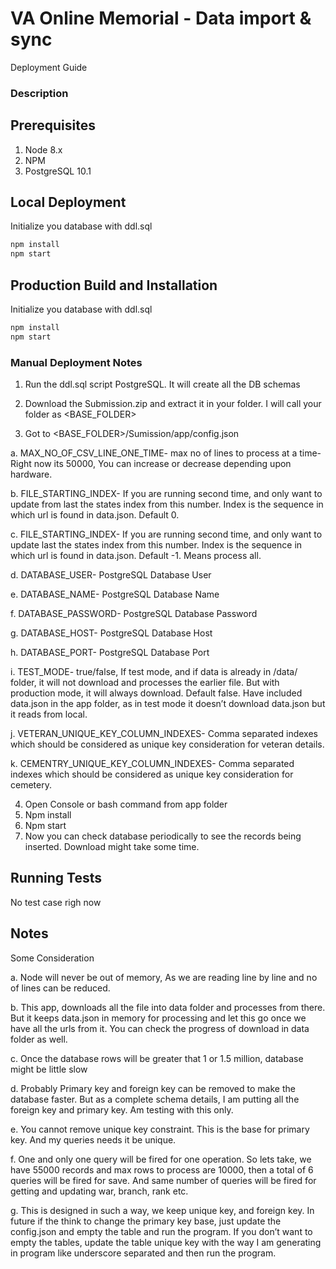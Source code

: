 
# VA Online Memorial - Data import & sync 
Deployment Guide

### Description

## Prerequisites
1. Node 8.x
  1. NPM
1. PostgreSQL 10.1


## Local Deployment
Initialize you database with ddl.sql

```bash
npm install
npm start

```

## Production Build and Installation
Initialize you database with ddl.sql
```bash
npm install
npm start
```

### Manual Deployment Notes
1.	Run the ddl.sql script PostgreSQL. It will create all the DB schemas

2.	Download the Submission.zip and extract it in your folder. I will call your folder as <BASE_FOLDER>

3.	Got to <BASE_FOLDER>/Sumission/app/config.json

  a.	MAX_NO_OF_CSV_LINE_ONE_TIME- max no of lines to process at a time- Right now its 50000, You can increase or decrease depending upon hardware.
  
  b.	FILE_STARTING_INDEX- If you are running second time, and only want to update from  last the states index from this number. Index is the sequence in which url is found in data.json. Default 0.
  
  c.	FILE_STARTING_INDEX- If you are running second time, and only want to update last the states index from this number. Index is the sequence in which url is found in data.json. Default -1. Means process all.
  
  d.	DATABASE_USER- PostgreSQL  Database User
  
  e.	DATABASE_NAME-  PostgreSQL  Database Name
  
  f.	DATABASE_PASSWORD-   PostgreSQL  Database Password
  
  g.	DATABASE_HOST-  PostgreSQL  Database Host
  
  h.	DATABASE_PORT- PostgreSQL  Database Port
  
  i.	TEST_MODE- true/false, If test mode, and if data is already in /data/ folder, it will not download and processes the earlier file. But with production mode, it will always download. Default false. Have included data.json in the app folder, as in test mode it doesn’t download data.json but it reads from local.
  
  j.	VETERAN_UNIQUE_KEY_COLUMN_INDEXES-  Comma separated indexes which should be considered as unique key consideration for veteran details. 
  
  k.	CEMENTRY_UNIQUE_KEY_COLUMN_INDEXES- Comma separated indexes which should be considered as unique key consideration for cemetery. 
  

4.	Open Console or bash command from app folder
5.	Npm install
6.	Npm start
7.	Now you can check database periodically to see the records being inserted. Download might take some time.


## Running Tests
  No test case righ now

## Notes
Some Consideration

  a.	 Node will never be out of memory, As we are reading line by line and no of lines can be reduced.
  
  b.	This app, downloads all the file into data folder and processes from there. But it keeps data.json in memory for processing and let this go once we have all the urls from it. You can check the progress of download in data folder as well.
  
  c.	Once the database rows will be greater that 1 or 1.5 million, database might be little slow
  
  d.	Probably Primary key and foreign key can be removed to make the database faster. But as a complete schema details, I am putting all the foreign key and primary key. Am testing with this only.
  
  e.	You cannot remove unique key constraint. This is the base for primary key. And my queries needs it be unique. 
  
  f.	One and only one query will be fired for one operation.  So lets take, we have 55000 records and max rows to process are 10000,       then a total of 6 queries will be fired for save. And same number of queries will be fired for getting and updating war, branch,      rank etc.
  
  g.	This is designed in such a way, we keep unique key, and foreign key. In future if the think to change the primary key base, just update the config.json and empty the table and run the program. If you don’t want to empty the tables, update the table unique key with the way I am generating in program like underscore separated and then run the program.
  
